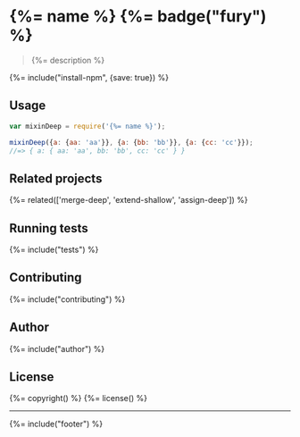 # {%= name %} {%= badge("fury") %}

> {%= description %}

{%= include("install-npm", {save: true}) %}


## Usage

```js
var mixinDeep = require('{%= name %}');

mixinDeep({a: {aa: 'aa'}}, {a: {bb: 'bb'}}, {a: {cc: 'cc'}});
//=> { a: { aa: 'aa', bb: 'bb', cc: 'cc' } }
```

## Related projects
{%= related(['merge-deep', 'extend-shallow', 'assign-deep']) %}

## Running tests
{%= include("tests") %}

## Contributing
{%= include("contributing") %}

## Author
{%= include("author") %}

## License
{%= copyright() %}
{%= license() %}

***

{%= include("footer") %}